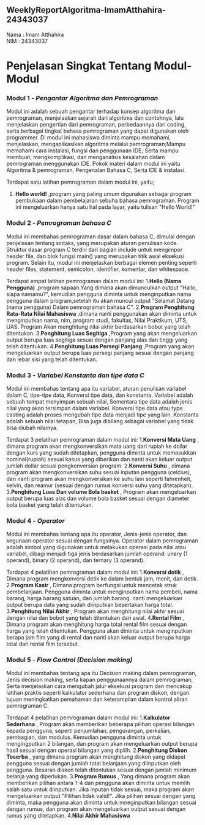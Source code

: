 ## WeeklyReportAlgoritma-ImamAtthahira-24343037
Nama : Imam Atthahira <br>
NIM  : 24343037

# Penjelasan Singkat Tentang Modul-Modul

### Modul 1 - <i>Pengantar Algoritma dan Pemrograman</i>
   Modul ini adalah  sebuah pengantar terhadap konsep algoritma dan pemrograman, menjelaskan sejarah dari algoritma dan contohnya, lalu menjelaskan pengertian dari pemrograman, perbedaannya dari coding, serta berbagai tingkat bahasa pemrograman yang dapat digunakan oleh programmer.
   Di modul ini mahasiswa diminta mampu memahami, menjelaskan, mengaplikasikan algoritma melalui pemrograman;Mampu memahami cara instalasi, fungsi dan penggunaan IDE; Serta mampu membuat, mengkomplikasi, dan menganalisis kesalahan dalam pemrograman menggunakan IDE.
   Pokok materi dalam modul ini yaitu Algoritma & pemrograman, Pengenalan Bahasa C, Serta IDE & instalasi.

Terdapat satu latihan pemrograman dalam modul ini, yaitu;

  1. <b>Hello world!</b> ,program yang paling umum digunakan sebagai program pembukaan dalam pembelajaran sebuha bahasa pemrograman. Program ini mengeluarkan hanya satu hal pada layar, yaitu tulisan "Hello World!"

### Modul 2 - <i>Pemrograman bahasa C</i>
   Modul ini membahas pemrograman dasar dalam bahasa C, dimulai dengan penjelasan tentang sintaks, yang merupakan aturan penulisan kode. Struktur dasar program C terdiri dari bagian include untuk mengimpor header file, dan blok fungsi main() yang merupakan titik awal eksekusi program. Selain itu, modul ini menjelaskan berbagai elemen penting seperti header files, statement, semicolon, identifier, komentar, dan whitespace.
   
Terdapat empat latihan pemrograman dalam modul ini:
   1.<b>Hello (Nama Pengguna)</b> ,program sapaan.Yang dimana akan dimunculkan output "Hallo, siapa namamu?", kemudian pengguna diminta untuk menginputkan nama pengguna dalam program,setelah itu akan muncul output "Selamat Datang (nama pengguna) Dalam pemrograman bahasa C".
   2.<b>Program Penghitung Rata-Rata Nilai Mahasiswa</b> ,dimana nanti penggunakan akan diminta untuk menginputkan nama, nim, program studi, fakultas, Nilai Praktikum, UTS, UAS. Program Akan menghitung nilai akhir berdasarkan bobot yang telah ditentukan.
   3.<b>Penghitung Luas Segitiga</b> ,Program yang akan mengeluarkan output berupa luas segitiga sesuai dengan panjang alas dan tinggi yang telah ditentukan. 
   4.<b>Penghitung Luas Persegi Panjang</b> ,Program yang akan mengeluarkan output berupa luas persegi panjang sesuai dengan panjang dan lebar sisi yang telah ditentukan.

### Modul 3 - <i>Variabel Konstanta dan tipe data C</i>
   Modul ini membahas tentang apa itu variabel, aturan penulisan variabel dalam C, tipe-tipe data, Konversi tipe data, dan konstanta. Variabel adalah sebuah tempat menyimpan sebuah nilai, Sementara tipe data
adalah jenis nilai yang akan tersimpan dalam variabel. Konversi tipe data atau type casting adalah proses mengubah tipe data menjadi tipe yang lain. Konstanta adalah sebuah nilai tetapan, Bisa juga dibilang sebagai variabel yang tidak bisa diubah nilainya.

Terdapat 3 pelatihan pemrograman dalam modul ini:
   1.<b>Konversi Mata Uang</b> , dimana program akan mengkonversikan mata uang dari rupiah ke dollar dengan kurs yang sudah ditetapkan, pengguna diminta untuk memasukkan nominal(rupiah) sesuai kasus yang diberikan dan nanti akan keluar output jumlah dollar sesuai pengkonversian program.
   2.<b>Konversi Suhu</b> , dimana program akan mengkonversikan suhu sesuai inputan pengguna (celcius), dan nanti program akan mengkonversikan ke suhu lain seperti fahrenheit, kelvin, dan reamur (sesuai dengan rumus konversi suhu yang ditetapkan).
   3.<b>Penghitung Luas Dan volume Bola basket</b> , Program akan mengeluarkan output berupa luas alas dan volume bola basket sesuai dengan diameter bola basket yang telah ditentukan.

### Modul 4 - <i>Operator</i>
   Modul ini membahas tentang apa itu operator, Jenis-jenis operator, dan kegunaan operator sesuai dengan fungsinya. Operator dalam pemrograman adalah simbol yang digunakan untuk melakukan operasi pada nilai atau variabel, dibagi menjadi tiga jenis berdasarkan jumlah operand: unary (1 operand), binary (2 operand), dan ternary (3 operand).

Terdapat 4 pelatihan pemrograman dalam modul ini:
   1.<b>Konversi detik</b> , Dimana program mengkonversi detik ke dalam bentuk jam, menit, dan detik.
   2.<b>Program Kasir</b> , Dimana program berfungsi untuk mencetak struk pembelanjaan. Pengguna diminta untuk menginputkan nama pembeli, nama barang, harga barang satuan, dan jumlah barang. nanti mengeluarkan output berupa data yang sudah diinputkan besertakan harga total.
   3.<b>Penghitung Nilai Akhir</b> , Program akan menghitung nilai akhir sesuai dengan nilai dan bobot yang telah ditentukan dari awal.
   4.<b>Rental Film</b> , Dimana program akan menghitung harga total rental film sesuai dengan harga yang telah ditentukan. Pengguna akan diminta untuk menginputkan berapa jam film yang di rental dan nanti akan keluar output berupa harga total dari rental film tersebut.

### Modul 5 - <i>Flow Control (Decision making)</i>
   Modul ini membahas tentang apa itu Decision making dalam pemrograman, Jenis decision making, serta kapan penggunaannya dalam pemrograman, Serta menjelaskan cara mengubah jalur eksekusi program dan mencakup latihan praktis seperti kalkulator sederhana dan program diskon, dengan tujuan meningkatkan pemahaman dan keterampilan dalam kontrol aliran pemrograman C.

Terdapat 4 pelatihan pemrograman dalam modul ini:
   1.<b>Kalkulator Sederhana</b> , Program akan memberikan beberapa pilihan operasi bilangan kepada pengguna, seperti penjumlahan, pengurangan, perkalian, pembagian, dan modulus. Kemudian pengguna diminta untuk mengingputkan 2 bilangan, dan program akan mengeluarkan output berupa hasil sesuai dengan operasi bilangan yang dipilih.
   2.<b>Penghitung Diskon Toserba</b> , yang dimana program akan menghitung diskon yang didapat pengguna sesuai dengan jumlah total belanjaan yang diinputkan oleh pengguna. Besaran diskon telah ditentukan sesuai dengan jumlah minimum belanja yang diperlukan.
   3.<b>Program Rumus</b> , Yang dimana program akan memberikan pilihan antara 1-4 dan pengguna akan diminta untuk memlih salah satu untuk diinputkan. Jika inputan tidak sesuai, maka program akan mengeluarkan output "Pilihan tidak valid!". Jika pilihan sesuai dengan yang diminta, maka pengguna akan diminta untuk mneginputkan bilangan sesuai dengan rumus, dan program akan mengeluarkan output sesuai dengan rumus yang ditetapkan.
   4.<b>Nilai Akhir Mahasiswa</b>



   
   
   
